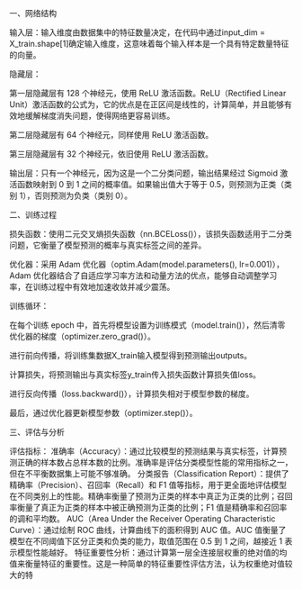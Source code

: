 一、网络结构

输入层：输入维度由数据集中的特征数量决定，在代码中通过input_dim = X_train.shape[1]确定输入维度，这意味着每个输入样本是一个具有特定数量特征的向量。

隐藏层：

第一层隐藏层有 128 个神经元，使用 ReLU 激活函数。ReLU（Rectified Linear Unit）激活函数的公式为，它的优点是在正区间是线性的，计算简单，并且能够有效地缓解梯度消失问题，使得网络更容易训练。

第二层隐藏层有 64 个神经元，同样使用 ReLU 激活函数。

第三层隐藏层有 32 个神经元，依旧使用 ReLU 激活函数。

输出层：只有一个神经元，因为这是一个二分类问题，输出结果经过 Sigmoid 激活函数映射到 0 到 1 之间的概率值。如果输出值大于等于 0.5，则预测为正类（类别 1），否则预测为负类（类别 0）。

二、训练过程

损失函数：使用二元交叉熵损失函数（nn.BCELoss()），该损失函数适用于二分类问题，它衡量了模型预测的概率与真实标签之间的差异。

优化器：采用 Adam 优化器（optim.Adam(model.parameters(), lr=0.001)），Adam 优化器结合了自适应学习率方法和动量方法的优点，能够自动调整学习率，在训练过程中有效地加速收敛并减少震荡。

训练循环：

在每个训练 epoch 中，首先将模型设置为训练模式（model.train()），然后清零优化器的梯度（optimizer.zero_grad()）。

进行前向传播，将训练集数据X_train输入模型得到预测输出outputs。

计算损失，将预测输出与真实标签y_train传入损失函数计算损失值loss。

进行反向传播（loss.backward()），计算损失相对于模型参数的梯度。

最后，通过优化器更新模型参数（optimizer.step()）。

三、评估与分析

评估指标：
准确率（Accuracy）：通过比较模型的预测结果与真实标签，计算预测正确的样本数占总样本数的比例。准确率是评估分类模型性能的常用指标之一，但在不平衡数据集上可能不够准确。
分类报告（Classification Report）：提供了精确率（Precision）、召回率（Recall）和 F1 值等指标，用于更全面地评估模型在不同类别上的性能。精确率衡量了预测为正类的样本中真正为正类的比例；召回率衡量了真正为正类的样本中被正确预测为正类的比例；F1 值是精确率和召回率的调和平均数。
AUC（Area Under the Receiver Operating Characteristic Curve）：通过绘制 ROC 曲线，计算曲线下的面积得到 AUC 值。AUC 值衡量了模型在不同阈值下区分正类和负类的能力，取值范围在 0.5 到 1 之间，越接近 1 表示模型性能越好。
特征重要性分析：通过计算第一层全连接层权重的绝对值的均值来衡量特征的重要性。这是一种简单的特征重要性评估方法，认为权重绝对值较大的特
